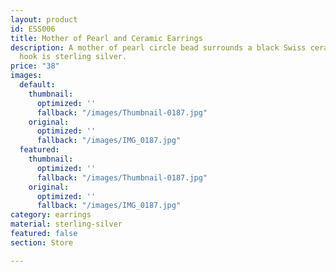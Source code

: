 ```yaml
---
layout: product
id: ESS006
title: Mother of Pearl and Ceramic Earrings
description: A mother of pearl circle bead surrounds a black Swiss ceramic bead. The
  hook is sterling silver.
price: "38"
images:
  default:
    thumbnail:
      optimized: ''
      fallback: "/images/Thumbnail-0187.jpg"
    original:
      optimized: ''
      fallback: "/images/IMG_0187.jpg"
  featured:
    thumbnail:
      optimized: ''
      fallback: "/images/Thumbnail-0187.jpg"
    original:
      optimized: ''
      fallback: "/images/IMG_0187.jpg"
category: earrings
material: sterling-silver
featured: false
section: Store

---
```

